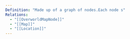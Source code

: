 ```yaml
---
Definition: "Made up of a graph of nodes.Each node s"
Relations:
  - "[[OverworldMapNode]]"
  - "[[Map]]"
  - "[[Location]]"
---
```

